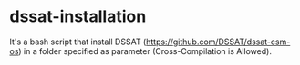 # dssat-installation
It's a bash script that install DSSAT (https://github.com/DSSAT/dssat-csm-os) in a folder specified as parameter (Cross-Compilation is Allowed).
